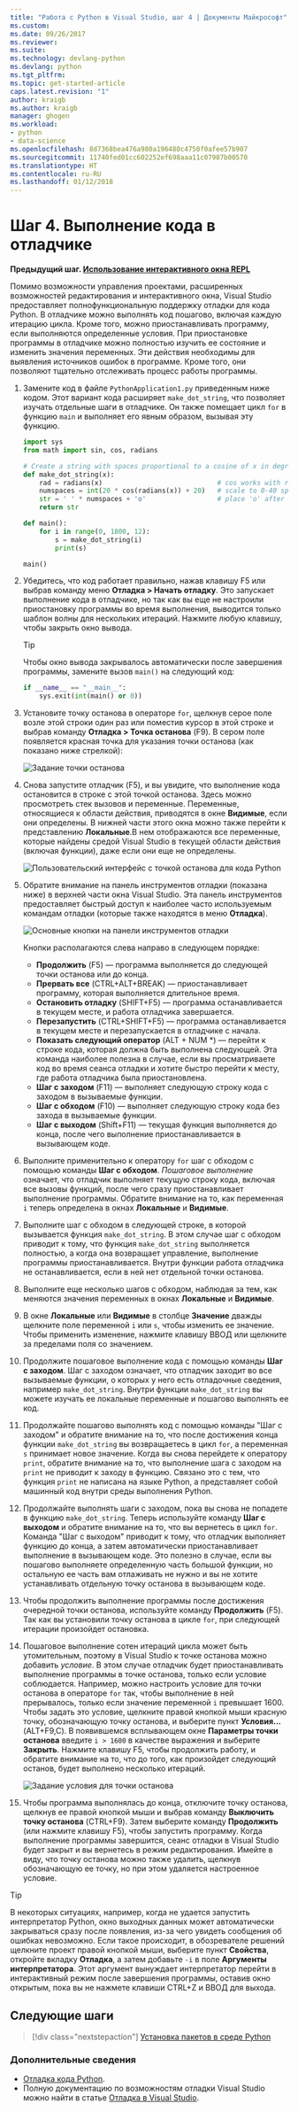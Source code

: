 ```yaml
---
title: "Работа с Python в Visual Studio, шаг 4 | Документы Майкрософт"
ms.custom: 
ms.date: 09/26/2017
ms.reviewer: 
ms.suite: 
ms.technology: devlang-python
ms.devlang: python
ms.tgt_pltfrm: 
ms.topic: get-started-article
caps.latest.revision: "1"
author: kraigb
ms.author: kraigb
manager: ghogen
ms.workload:
- python
- data-science
ms.openlocfilehash: 8d7368bea476a980a196480c4750f0afee57b907
ms.sourcegitcommit: 11740fed01cc602252ef698aaa11c07987b00570
ms.translationtype: HT
ms.contentlocale: ru-RU
ms.lasthandoff: 01/12/2018
---
```

# <a name="step-4-running-code-in-the-debugger"></a>Шаг 4. Выполнение кода в отладчике

**Предыдущий шаг. [Использование интерактивного окна REPL](vs-tutorial-01-03.md)**

Помимо возможности управления проектами, расширенных возможностей редактирования и интерактивного окна, Visual Studio предоставляет полнофункциональную поддержку отладки для кода Python. В отладчике можно выполнять код пошагово, включая каждую итерацию цикла. Кроме того, можно приостанавливать программу, если выполняются определенные условия. При приостановке программы в отладчике можно полностью изучить ее состояние и изменить значения переменных. Эти действия необходимы для выявления источников ошибок в программе. Кроме того, они позволяют тщательно отслеживать процесс работы программы.

1. Замените код в файле `PythonApplication1.py` приведенным ниже кодом. Этот вариант кода расширяет `make_dot_string`, что позволяет изучать отдельные шаги в отладчике. Он также помещает цикл `for` в функцию `main` и выполняет его явным образом, вызывая эту функцию.

    ```python
    import sys
    from math import sin, cos, radians

    # Create a string with spaces proportional to a cosine of x in degrees
    def make_dot_string(x):
        rad = radians(x)                             # cos works with radians
        numspaces = int(20 * cos(radians(x)) + 20)   # scale to 0-40 spaces
        str = ' ' * numspaces + 'o'                  # place 'o' after the spaces
        return str

    def main():
        for i in range(0, 1800, 12):
            s = make_dot_string(i)
            print(s)

    main()
    ```

1. Убедитесь, что код работает правильно, нажав клавишу F5 или выбрав команду меню **Отладка > Начать отладку**. Это запускает выполнение кода в отладчике, но так как вы еще не настроили приостановку программы во время выполнения, выводится только шаблон волны для нескольких итераций. Нажмите любую клавишу, чтобы закрыть окно вывода.

    > [!Tip]
    > Чтобы окно вывода закрывалось автоматически после завершения программы, замените вызов `main()` на следующий код:
    >
    > ```python
    > if __name__ == "__main__":
    >     sys.exit(int(main() or 0))
    > ```

1. Установите точку останова в операторе `for`, щелкнув серое поле возле этой строки один раз или поместив курсор в этой строке и выбрав команду **Отладка > Точка останова** (F9). В сером поле появляется красная точка для указания точки останова (как показано ниже стрелкой):

    ![Задание точки останова](media/vs-getting-started-python-18-debugging1.png)

1. Снова запустите отладчик (F5), и вы увидите, что выполнение кода остановится в строке с этой точкой останова. Здесь можно просмотреть стек вызовов и переменные. Переменные, относящиеся к области действия, приводятся в окне **Видимые**, если они определены. В нижней части этого окна можно также перейти к представлению **Локальные**.В нем отображаются все переменные, которые найдены средой Visual Studio в текущей области действия (включая функции), даже если они еще не определены.

    ![Пользовательский интерфейс с точкой останова для кода Python](media/vs-getting-started-python-19-debugging2b.png)

1. Обратите внимание на панель инструментов отладки (показана ниже) в верхней части окна Visual Studio. Эта панель инструментов предоставляет быстрый доступ к наиболее часто используемым командам отладки (которые также находятся в меню **Отладка**).

    ![Основные кнопки на панели инструментов отладки](media/vs-getting-started-python-20-debugging3.png)

    Кнопки располагаются слева направо в следующем порядке:
    - **Продолжить** (F5) — программа выполняется до следующей точки останова или до конца.
    - **Прервать все** (CTRL+ALT+BREAK) — приостанавливает программу, которая выполняется длительное время.
    - **Остановить отладку** (SHIFT+F5) — программа останавливается в текущем месте, и работа отладчика завершается.
    - **Перезапустить** (CTRL+SHIFT+F5) — программа останавливается в текущем месте и перезапускается в отладчике с начала.
    - **Показать следующий оператор** (ALT + NUM *) — перейти к строке кода, которая должна быть выполнена следующей. Эта команда наиболее полезна в случае, если вы просматриваете код во время сеанса отладки и хотите быстро перейти к месту, где работа отладчика была приостановлена.
    - **Шаг с заходом** (F11) — выполняет следующую строку кода с заходом в вызываемые функции.
    - **Шаг с обходом** (F10) — выполняет следующую строку кода без захода в вызываемые функции.
    - **Шаг с выходом** (Shift+F11) — текущая функция выполняется до конца, после чего выполнение приостанавливается в вызывающем коде.

1. Выполните применительно к оператору `for` шаг с обходом с помощью команды **Шаг с обходом**. *Пошаговое выполнение* означает, что отладчик выполняет текущую строку кода, включая все вызовы функций, после чего сразу приостанавливает выполнение программы. Обратите внимание на то, как переменная `i` теперь определена в окнах **Локальные** и **Видимые**.

1. Выполните шаг с обходом в следующей строке, в которой вызывается функция `make_dot_string`. В этом случае шаг с обходом приводит к тому, что функция `make_dot_string` выполняется полностью, а когда она возвращает управление, выполнение программы приостанавливается. Внутри функции работа отладчика не останавливается, если в ней нет отдельной точки останова.

1. Выполните еще несколько шагов с обходом, наблюдая за тем, как меняются значения переменных в окнах **Локальные** и **Видимые**.

1. В окне **Локальные** или **Видимые** в столбце **Значение** дважды щелкните поле переменной `i` или `s`, чтобы изменить ее значение. Чтобы применить изменение, нажмите клавишу ВВОД или щелкните за пределами поля со значением.

1. Продолжите пошаговое выполнение кода с помощью команды **Шаг с заходом**. Шаг с заходом означает, что отладчик заходит во все вызываемые функции, о которых у него есть отладочные сведения, например `make_dot_string`. Внутри функции `make_dot_string` вы можете изучать ее локальные переменные и пошагово выполнять ее код.

1. Продолжайте пошагово выполнять код с помощью команды "Шаг с заходом" и обратите внимание на то, что после достижения конца функции `make_dot_string` вы возвращаетесь в цикл `for`, а переменная `s` принимает новое значение. Когда вы снова перейдете к оператору `print`, обратите внимание на то, что выполнение шага с заходом на `print` не приводит к заходу в функцию. Связано это с тем, что функция `print` не написана на языке Python, а представляет собой машинный код внутри среды выполнения Python.

1. Продолжайте выполнять шаги с заходом, пока вы снова не попадете в функцию `make_dot_string`. Теперь используйте команду **Шаг с выходом** и обратите внимание на то, что вы вернетесь в цикл `for`. Команда "Шаг с выходом" приводит к тому, что отладчик выполняет функцию до конца, а затем автоматически приостанавливает выполнение в вызывающем коде. Это полезно в случае, если вы пошагово выполняете определенную часть большой функции, но остальную ее часть вам отлаживать не нужно и вы не хотите устанавливать отдельную точку останова в вызывающем коде.

1. Чтобы продолжить выполнение программы после достижения очередной точки останова, используйте команду **Продолжить** (F5). Так как вы установили точку останова в цикле `for`, при следующей итерации произойдет остановка.

1. Пошаговое выполнение сотен итераций цикла может быть утомительным, поэтому в Visual Studio к точке останова можно добавить *условие*. В этом случае отладчик будет приостанавливать выполнение программы в точке останова, только если условие соблюдается. Например, можно настроить условие для точки останова в операторе `for` так, чтобы выполнение в ней прерывалось, только если значение переменной `i` превышает 1600. Чтобы задать это условие, щелкните правой кнопкой мыши красную точку, обозначающую точку останова, и выберите пункт **Условия...** (ALT+F9,C). В появившемся всплывающем окне **Параметры точки останова** введите `i > 1600` в качестве выражения и выберите **Закрыть**. Нажмите клавишу F5, чтобы продолжить работу, и обратите внимание на то, что до того, как произойдет следующий останов, будет выполнено несколько итераций.

    ![Задание условия для точки останова](media/vs-getting-started-python-21-debugging4.png)

1. Чтобы программа выполнялась до конца, отключите точку останова, щелкнув ее правой кнопкой мыши и выбрав команду **Выключить точку останова** (CTRL+F9). Затем выберите команду **Продолжить** (или нажмите клавишу F5), чтобы запустить программу. Когда выполнение программы завершится, сеанс отладки в Visual Studio будет закрыт и вы вернетесь в режим редактирования. Имейте в виду, что точку останова можно также удалить, щелкнув обозначающую ее точку, но при этом удаляется настроенное условие.

> [!Tip]
> В некоторых ситуациях, например, когда не удается запустить интерпретатор Python, окно выходных данных может автоматически закрываться сразу после появления, из-за чего увидеть сообщения об ошибках невозможно. Если такое происходит, в обозревателе решений щелкните проект правой кнопкой мыши, выберите пункт **Свойства**, откройте вкладку **Отладка**, а затем добавьте `-i` в поле **Аргументы интерпретатора**. Этот аргумент вынуждает интерпретатор перейти в интерактивный режим после завершения программы, оставив окно открытым, пока вы не нажмете клавиши CTRL+Z и ВВОД для выхода.

## <a name="next-steps"></a>Следующие шаги

> [!div class="nextstepaction"]
> [Установка пакетов в среде Python](vs-tutorial-01-05.md)

### <a name="going-deeper"></a>Дополнительные сведения

- [Отладка кода Python](debugging.md).
- Полную документацию по возможностям отладки Visual Studio можно найти в статье [Отладка в Visual Studio](../debugger/debugging-in-visual-studio.md).
